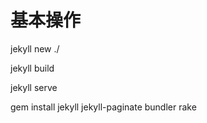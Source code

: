 # 基本操作
jekyll new ./

jekyll build

jekyll serve


gem install jekyll jekyll-paginate bundler rake

